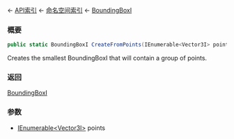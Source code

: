 ← [API索引](Api-Index) ← [命名空间索引](Namespace-Index) ← [BoundingBoxI](VRageMath.BoundingBoxI)

### 概要

```csharp
public static BoundingBoxI CreateFromPoints(IEnumerable<Vector3I> points)
```

Creates the smallest BoundingBoxI that will contain a group of points.

### 返回

[BoundingBoxI](VRageMath.BoundingBoxI)

### 参数

* [IEnumerable&lt;Vector3I&gt;](https://docs.microsoft.com/en-us/dotnet/api/System.Collections.Generic.IEnumerable-1?view=netframework-4.6) points
